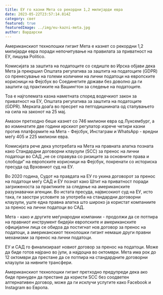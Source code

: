 ```yaml
---
title: ЕУ го казни Мета со рекордни 1,2 милијарди евра
date: 2023-05-22T23:57:14.814Z
category: свет
featured: true
featuredImage: ../img/eu-kazni-meta.jpg
author: Вардарски
---
```

Американскиот технолошки гигант Мета е казнет со рекордни 1,2 милијарди евра поради непочитување на правилата за приватност на ЕУ, пишува Politico.

Комисијата за заштита на податоците со седиште во Ирска објави дека Мета ја прекршил Општата регулатива за заштита на податоците (GDPR) со пренесување на големи количини на лични податоци на европските корисници на Фејсбук во Соединетите држави без доволно да ги заштити од практиките на Вашингтон за следење на податоците.

Тоа е најголемата казна наметната според водечкиот закон за приватност на ЕУ, Општата регулатива за заштита на податоците (GDPR). Мерката доаѓа во пресрет на петгодишнината од стапувањето на сила на законот на 25 мај.

Амазон претходно беше казнет со 746 милиони евра од Луксембург, а во изминатите две години ирскиот регулатор изрече четири казни против платформите на Мета - Фејсбук, Инстаграм и WhatsApp - вредни меѓу 405 и 225 милиони евра.

Комисијата рече дека употребата на Мета на правната алатка позната како Стандардни договорни клаузули (SCC) за пренос на лични податоци во САД „не се справува со ризиците за основните права и слободи“ на европските корисници на Фејсбук, покренати со историска пресуда од Врховниот суд на ЕУ.

Во 2020 година, Судот на правдата на ЕУ го укина договорот за пренос на податоци меѓу САД и ЕУ познат како Штит на приватност поради загриженоста за практиките за следење на американските разузнавачки агенции. Во истата пресуда, највисокиот суд на ЕУ, исто така, ги заостри условите за употреба на стандардни договорни клаузули, уште една правна алатка што широко ја користат компаниите за пренос на лични податоци во САД.

Мета - како и другите меѓународни компании - продолжи да се потпира на правниот инструмент бидејќи европските и американските официјални лица се обидоа да постигнат нов договор за пренос на податоци, а американскиот технолошки гигант немаше други правни механизми за пренос на лични податоци.

ЕУ и САД го финализираат новиот договор за пренос на податоци. Може да биде готов најрано во јули, а најдоцна во октомври. Мета има рок до 12 октомври да престане да се потпира на стандардните договорни клаузули за нивните трансфери.

Американскиот технолошки гигант претходно предупреди дека ако биде принуден да престане да користи SCC без соодветен алтернативен договор, може да ги исклучи услугите како Facebook и Instagram во Европа.